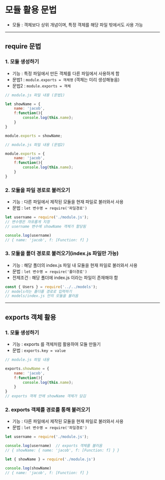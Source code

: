 # 모듈 활용 문법
- 모듈 : 객체보다 상위 개념이며, 특정 객체를 해당 파일 밖에서도 사용 가능

***

## require 문법

### 1. 모듈 생성하기
- 기능 : 특정 파일에서 만든 객체를 다른 파일에서 사용하게 함
- 문법1 : ```module.exports = 객체명``` (객체는 미리 생성해놓음)
- 문법2 : ```module.exports = 객체```
```js
// module.js 파일 내용 (문법1)

let showName = {
    name: 'jacob',
    f:function(){
        console.log(this.name);
    }
}

module.exports = showName;
```

```js
// module.js 파일 내용 (문법2)

module.exports = {
    name: 'jacob',
    f:function(){
        console.log(this.name);
    }
}
```

### 2. 모듈을 파일 경로로 불러오기
- 기능 : 다른 파일에서 제작된 모듈을 현재 파일로 불러와서 사용
- 문법 : ```let 변수명 = require('파일경로')```
```js
let username = require('./module.js');
// 변수명은 자유롭게 지정
// username 변수에 showName 객체가 할당됨

console.log(username)
// { name: 'jacob', f: [Function: f] }
```

### 3. 모듈을 폴더 경로로 불러오기(index.js 파일만 가능)
- 기능 : 해당 폴더의 index.js 파일 내 모듈을 현재 파일로 불러와서 사용
- 문법 : ```let 변수명 = require('폴더경로')```
- 전제조건 : 해당 폴더에 index.js 이라는 파일이 존재해야 함
```js
const { Users } = require('../../models');
// models라는 폴더를 경로로 입력하기
// models/index.js 안의 모듈을 불러옴
```

***

## exports 객체 활용

### 1. 모듈 생성하기
- 기능 : exports 를 객체처럼 활용하여 모듈 만들기
- 문법 : ```exports.key = value```
```js
// module.js 파일 내용

exports.showName = {
    name: 'jacob',
    f:function(){
        console.log(this.name);
    }
}
// exports 객체 안에 showName 객체가 담김
```

### 2. exports 객체를 경로를 통해 불러오기
- 기능 : 다른 파일에서 제작된 모듈을 현재 파일로 불러와서 사용
- 문법 : ```let 변수명 = require('파일경로')```
```js
let username = require('./module.js');

console.log(username)  // exports 객체를 불러옴
// { showName: { name: 'jacob', f: [Function: f] } }
```

```js
let { showName } = require('./module.js')

console.log(showName)
// { name: 'jacob', f: [Function: f] }
```
